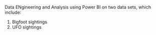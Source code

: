 Data ENgineering and  Analysis using Power BI on two data sets, which include:
1. Bigfoot sightings
2. UFO sightings

